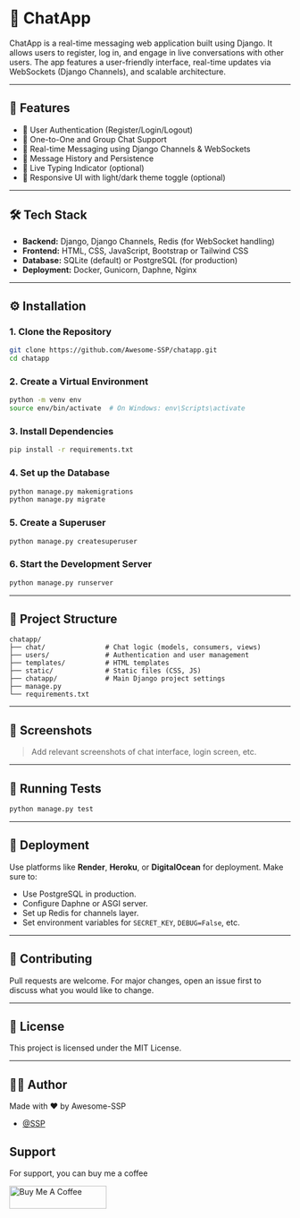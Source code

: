 # 💬 ChatApp

ChatApp is a real-time messaging web application built using Django. It allows users to register, log in, and engage in live conversations with other users. The app features a user-friendly interface, real-time updates via WebSockets (Django Channels), and scalable architecture.

---

## 🚀 Features

- 🔐 User Authentication (Register/Login/Logout)
- 💬 One-to-One and Group Chat Support
- 📡 Real-time Messaging using Django Channels & WebSockets
- 🧠 Message History and Persistence
- 🔔 Live Typing Indicator (optional)
- 🌙 Responsive UI with light/dark theme toggle (optional)

---

## 🛠 Tech Stack

- **Backend:** Django, Django Channels, Redis (for WebSocket handling)
- **Frontend:** HTML, CSS, JavaScript, Bootstrap or Tailwind CSS
- **Database:** SQLite (default) or PostgreSQL (for production)
- **Deployment:** Docker, Gunicorn, Daphne, Nginx

---

## ⚙️ Installation

### 1. Clone the Repository

```bash
git clone https://github.com/Awesome-SSP/chatapp.git
cd chatapp
```

### 2. Create a Virtual Environment

```bash
python -m venv env
source env/bin/activate  # On Windows: env\Scripts\activate
```

### 3. Install Dependencies

```bash
pip install -r requirements.txt
```

### 4. Set up the Database

```bash
python manage.py makemigrations
python manage.py migrate
```

### 5. Create a Superuser

```bash
python manage.py createsuperuser
```

### 6. Start the Development Server

```bash
python manage.py runserver
```

---

## 📁 Project Structure

```
chatapp/
├── chat/               # Chat logic (models, consumers, views)
├── users/              # Authentication and user management
├── templates/          # HTML templates
├── static/             # Static files (CSS, JS)
├── chatapp/            # Main Django project settings
├── manage.py
└── requirements.txt
```

---

## 📸 Screenshots

> Add relevant screenshots of chat interface, login screen, etc.

---

## 🧪 Running Tests

```bash
python manage.py test
```

---

## 🚢 Deployment

Use platforms like **Render**, **Heroku**, or **DigitalOcean** for deployment. Make sure to:

- Use PostgreSQL in production.
- Configure Daphne or ASGI server.
- Set up Redis for channels layer.
- Set environment variables for `SECRET_KEY`, `DEBUG=False`, etc.

---

## 🤝 Contributing

Pull requests are welcome. For major changes, open an issue first to discuss what you would like to change.

---

## 📜 License

This project is licensed under the MIT License.

---

## 🙋‍♂️ Author

Made with ❤️ by Awesome-SSP

- [@SSP](https://github.com/Awesome-SSP)

## Support

For support, you can buy me a coffee

<a href="https://buymeacoffee.com/i.awesomessp" target="_blank"><img src="https://cdn.buymeacoffee.com/buttons/default-orange.png" alt="Buy Me A Coffee" height="41" width="174"></a>
